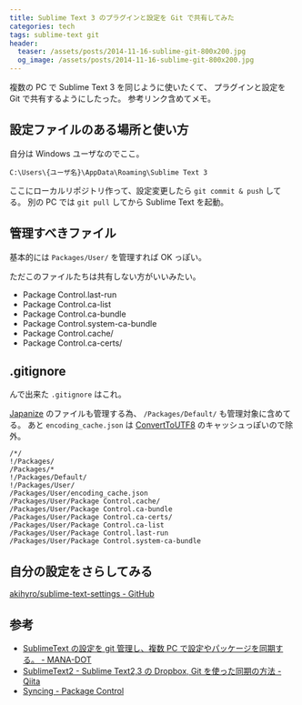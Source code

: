 ```yaml
---
title: Sublime Text 3 のプラグインと設定を Git で共有してみた
categories: tech
tags: sublime-text git
header:
  teaser: /assets/posts/2014-11-16-sublime-git-800x200.jpg
  og_image: /assets/posts/2014-11-16-sublime-git-800x200.jpg
---
```


複数の PC で Sublime Text 3 を同じように使いたくて、
プラグインと設定を Git で共有するようにしたった。
参考リンク含めてメモ。

<!--more-->

## 設定ファイルのある場所と使い方

自分は Windows ユーザなのでここ。

```text
C:\Users\{ユーザ名}\AppData\Roaming\Sublime Text 3
```

ここにローカルリポジトリ作って、設定変更したら `git commit & push` してる。
別の PC では `git pull` してから Sublime Text を起動。

## 管理すべきファイル

基本的には `Packages/User/` を管理すれば OK っぽい。

ただこのファイルたちは共有しない方がいいみたい。

* Package Control.last-run
* Package Control.ca-list
* Package Control.ca-bundle
* Package Control.system-ca-bundle
* Package Control.cache/
* Package Control.ca-certs/

## .gitignore

んで出来た `.gitignore` はこれ。

[Japanize] のファイルも管理する為、 `/Packages/Default/` も管理対象に含めてる。
あと `encoding_cache.json` は [ConvertToUTF8] のキャッシュっぽいので除外。

[Japanize]: https://github.com/kik0220/sublimetext_japanize
[ConvertToUTF8]: https://github.com/seanliang/ConvertToUTF8

```text
/*/
!/Packages/
/Packages/*
!/Packages/Default/
!/Packages/User/
/Packages/User/encoding_cache.json
/Packages/User/Package Control.cache/
/Packages/User/Package Control.ca-bundle
/Packages/User/Package Control.ca-certs/
/Packages/User/Package Control.ca-list
/Packages/User/Package Control.last-run
/Packages/User/Package Control.system-ca-bundle
```

## 自分の設定をさらしてみる

[akihyro/sublime-text-settings - GitHub](https://github.com/akihyro/sublime-text-settings)

## 参考

* [SublimeText の設定を git 管理し、複数 PC で設定やパッケージを同期する。 - MANA-DOT](http://blog.manaten.net/entry/sublimetext-git)
* [SublimeText2 - Sublime Text2,3 の Dropbox, Git を使った同期の方法 - Qiita](http://qiita.com/matsu_chara/items/b58564bba37e81637057)
* [Syncing - Package Control](https://sublime.wbond.net/docs/syncing)
